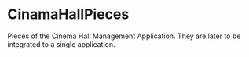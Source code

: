 # CinamaHallPieces
Pieces of the Cinema Hall Management Application. They are later to be integrated to a single application.
